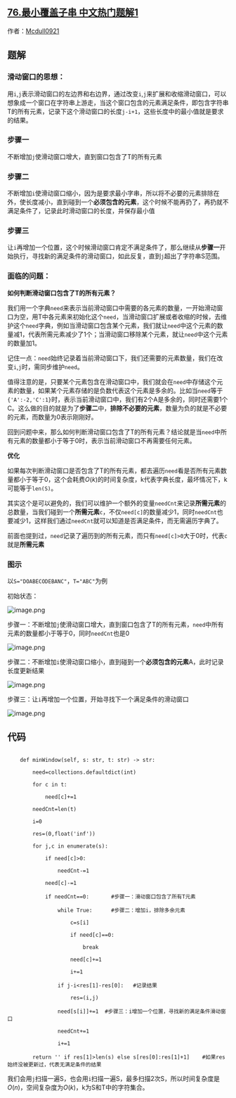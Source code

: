 ## [76.最小覆盖子串 中文热门题解1](https://leetcode.cn/problems/minimum-window-substring/solutions/100000/tong-su-qie-xiang-xi-de-miao-shu-hua-dong-chuang-k)

作者：[Mcdull0921](https://leetcode.cn/u/Mcdull0921)
## 题解

### 滑动窗口的思想：
用`i`,`j`表示滑动窗口的左边界和右边界，通过改变`i`,`j`来扩展和收缩滑动窗口，可以想象成一个窗口在字符串上游走，当这个窗口包含的元素满足条件，即包含字符串T的所有元素，记录下这个滑动窗口的长度`j-i+1`，这些长度中的最小值就是要求的结果。

### 步骤一
不断增加`j`使滑动窗口增大，直到窗口包含了T的所有元素

### 步骤二
不断增加`i`使滑动窗口缩小，因为是要求最小字串，所以将不必要的元素排除在外，使长度减小，直到碰到一个**必须包含的元素**，这个时候不能再扔了，再扔就不满足条件了，记录此时滑动窗口的长度，并保存最小值

### 步骤三
让`i`再增加一个位置，这个时候滑动窗口肯定不满足条件了，那么继续从**步骤一**开始执行，寻找新的满足条件的滑动窗口，如此反复，直到`j`超出了字符串S范围。

### 面临的问题：
**如何判断滑动窗口包含了T的所有元素？**
我们用一个字典`need`来表示当前滑动窗口中需要的各元素的数量，一开始滑动窗口为空，用T中各元素来初始化这个`need`，当滑动窗口扩展或者收缩的时候，去维护这个`need`字典，例如当滑动窗口包含某个元素，我们就让`need`中这个元素的数量减1，代表所需元素减少了1个；当滑动窗口移除某个元素，就让`need`中这个元素的数量加1。
记住一点：`need`始终记录着当前滑动窗口下，我们还需要的元素数量，我们在改变`i`,`j`时，需同步维护`need`。
值得注意的是，只要某个元素包含在滑动窗口中，我们就会在`need`中存储这个元素的数量，如果某个元素存储的是负数代表这个元素是多余的。比如当`need`等于`{'A':-2,'C':1}`时，表示当前滑动窗口中，我们有2个A是多余的，同时还需要1个C。这么做的目的就是为了**步骤二**中，**排除不必要的元素**，数量为负的就是不必要的元素，而数量为0表示刚刚好。
回到问题中来，那么如何判断滑动窗口包含了T的所有元素？结论就是当`need`中所有元素的数量都小于等于0时，表示当前滑动窗口不再需要任何元素。
**优化**
如果每次判断滑动窗口是否包含了T的所有元素，都去遍历`need`看是否所有元素数量都小于等于0，这个会耗费$O(k)$的时间复杂度，k代表字典长度，最坏情况下，k可能等于`len(S)`。
其实这个是可以避免的，我们可以维护一个额外的变量`needCnt`来记录**所需元素**的总数量，当我们碰到一个**所需元素**`c`，不仅`need[c]`的数量减少1，同时`needCnt`也要减少1，这样我们通过`needCnt`就可以知道是否满足条件，而无需遍历字典了。
前面也提到过，`need`记录了遍历到的所有元素，而只有`need[c]>0`大于0时，代表`c`就是**所需元素**

### 图示
以`S="DOABECODEBANC"`，`T="ABC"`为例
初始状态：
![image.png](https://pic.leetcode-cn.com/5b9c45086d9e92698ed07e52906f733fa5d20a041db19c1a7cb59661bae3ff1e-image.png)
步骤一：不断增加`j`使滑动窗口增大，直到窗口包含了T的所有元素，`need`中所有元素的数量都小于等于0，同时`needCnt`也是0
![image.png](https://pic.leetcode-cn.com/a51af8640675557508b92ea1f188065b49650820fbb1ec8640b4b30b46f4f3f2-image.png)
步骤二：不断增加`i`使滑动窗口缩小，直到碰到一个**必须包含的元素**A，此时记录长度更新结果
![image.png](https://pic.leetcode-cn.com/29950c0dc380f33fdb423e389284d47b23509abc5080823643a866fee68f8211-image.png)
步骤三：让`i`再增加一个位置，开始寻找下一个满足条件的滑动窗口
![image.png](https://pic.leetcode-cn.com/9109ce08db98a1f30372b96853fa95f8bf0b63cb2c926090dae0bfdd75ef52ba-image.png)


## 代码

```python3
    def minWindow(self, s: str, t: str) -> str:
        need=collections.defaultdict(int)
        for c in t:
            need[c]+=1
        needCnt=len(t)
        i=0
        res=(0,float('inf'))
        for j,c in enumerate(s):
            if need[c]>0:
                needCnt-=1
            need[c]-=1
            if needCnt==0:       #步骤一：滑动窗口包含了所有T元素
                while True:      #步骤二：增加i，排除多余元素
                    c=s[i] 
                    if need[c]==0:
                        break
                    need[c]+=1
                    i+=1
                if j-i<res[1]-res[0]:   #记录结果
                    res=(i,j)
                need[s[i]]+=1  #步骤三：i增加一个位置，寻找新的满足条件滑动窗口
                needCnt+=1
                i+=1
        return '' if res[1]>len(s) else s[res[0]:res[1]+1]    #如果res始终没被更新过，代表无满足条件的结果
```
我们会用`j`扫描一遍S，也会用`i`扫描一遍S，最多扫描2次S，所以时间复杂度是$O(n)$，空间复杂度为$O(k)$，k为S和T中的字符集合。
